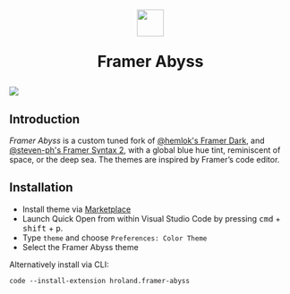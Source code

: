 <h1 align="center"> 
	<img src="https://raw.githubusercontent.com/hroland/vscode-framer-abyss/master/logo.png" width="48" height="48"/><br/>
	
Framer Abyss
</h1>

<img src="https://raw.githubusercontent.com/hroland/vscode-framer-abyss/master/hero.png" />

## Introduction

*Framer Abyss* is a custom tuned fork of [@hemlok's Framer Dark](https://github.com/hemlok/vsc-framer), and [@steven-ph's Framer Syntax 2](https://github.com/steven-ph/FramerSyntax-VScodeTheme), with a global blue hue tint, reminiscent of space, or the deep sea. The themes are inspired by Framer’s code editor.

## Installation

- Install theme via [Marketplace](https://marketplace.visualstudio.com/items?itemName=hroland.framer-abyss)
- Launch Quick Open from within Visual Studio Code by pressing <kbd>cmd</kbd> + <kbd>shift</kbd> + <kbd>p</kbd>.
- Type `theme` and choose `Preferences: Color Theme`
- Select the Framer Abyss theme

Alternatively install via CLI:

```
code --install-extension hroland.framer-abyss
```